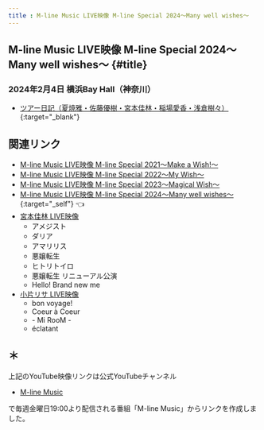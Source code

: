 ```yaml
---
title : M-line Music LIVE映像 M-line Special 2024～Many well wishes～
---
```

## M-line Music LIVE映像 M-line Special 2024～Many well wishes～ {#title}

### 2024年2月4日 横浜Bay Hall（神奈川）
* [<i class="fa-lg fa-brands fa-youtube"></i> ツアー日記（夏焼雅・佐藤優樹・宮本佳林・稲場愛香・浅倉樹々）](https://www.youtube.com/watch?v=cfecJKr3EMM&t=25m48s){:target="_blank"}

## 関連リンク
* [M-line Music LIVE映像 M-line Special 2021～Make a Wish!～](./MSMW2021.md)
* [M-line Music LIVE映像 M-line Special 2022～My Wish～](./MSMW2022.md)
* [M-line Music LIVE映像 M-line Special 2023～Magical Wish～](./MSMW2023.md)
* [M-line Music LIVE映像 M-line Special 2024～Many well wishes～](#title){:target="_self"} 👈
* [宮本佳林 LIVE映像](./karin.md)
  * アメジスト
  * ダリア
  * アマリリス
  * 悪嬢転生
  * ヒトリトイロ
  * 悪嬢転生 リニューアル公演
  * Hello! Brand new me
* [小片リサ LIVE映像](./risa.md)
  * bon voyage!
  * Coeur à Coeur
  * \- Mi RooM \-
  * éclatant

## ＊

上記のYouTube映像リンクは公式YouTubeチャンネル

* [<i class="fa-lg fa-brands fa-youtube"></i> M-line Music](https://www.youtube.com/@mlinemusic)  

で毎週金曜日19:00より配信される番組「M-line Music」からリンクを作成しました。